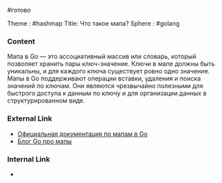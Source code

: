 #готово 

Theme : #hashmap
Title: Что такое мапа?
Sphere : #golang

### Content

Мапа в Go — это ассоциативный массив или словарь, который позволяет хранить пары ключ-значение. Ключи в мапе должны быть уникальны, и для каждого ключа существует ровно одно значение. Мапы в Go поддерживают операции вставки, удаления и поиска значений по ключам. Они являются чрезвычайно полезными для быстрого доступа к данным по ключу и для организации данных в структурированном виде.

### External Link

- [Официальная документация по мапам в Go](https://golang.org/doc/effective_go#maps) 
- [Блог Go про мапы](https://blog.golang.org/maps)

### Internal Link

- 